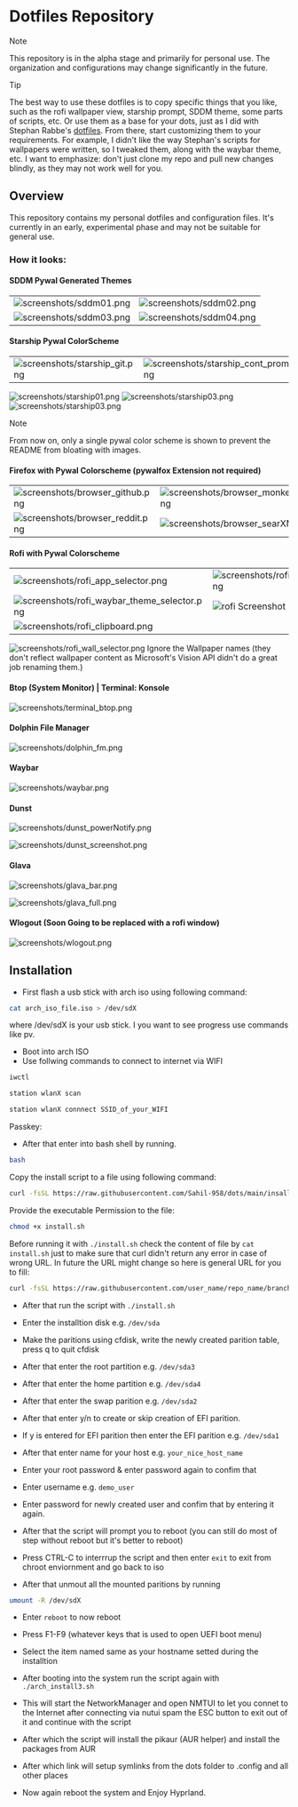 # Dotfiles Repository

> [!NOTE]  
> This repository is in the alpha stage and primarily for personal use. The organization and configurations may change significantly in the future.

> [!Tip]
> The best way to use these dotfiles is to copy specific things that you like, such as the rofi wallpaper view, starship prompt, SDDM theme, some parts of scripts, etc. Or use them as a base for your dots, just as I did with Stephan Rabbe's [dotfiles](https://gitlab.com/stephan-raabe/dotfiles). From there, start customizing them to your requirements. For example, I didn't like the way Stephan's scripts for wallpapers were written, so I tweaked them, along with the waybar theme, etc. I want to emphasize: don't just clone my repo and pull new changes blindly, as they may not work well for you.

## Overview

This repository contains my personal dotfiles and configuration files. It's currently in an early, experimental phase and may not be suitable for general use.

### How it looks:

#### SDDM Pywal Generated Themes
|||
|---|---|
|![screenshots/sddm01.png](screenshots/sddm01.png)|![screenshots/sddm02.png](screenshots/sddm02.png)|
|![screenshots/sddm03.png](screenshots/sddm03.png)|![screenshots/sddm04.png](screenshots/sddm04.png)|

#### Starship Pywal ColorScheme
|||
|-|-|
|![screenshots/starship_git.png](screenshots/starship_git.png)|![screenshots/starship_cont_prompt.png](screenshots/starship_cont_prompt.png)|

![screenshots/starship01.png](screenshots/starship01.png)
![screenshots/starship03.png](screenshots/starship02.png)
![screenshots/starship03.png](screenshots/starship03.png)

> [!NOTE]  
> From now on, only a single pywal color scheme is shown to prevent the README from bloating with images.

#### Firefox with Pywal Colorscheme (pywalfox Extension not required)
|||
|---|---|
|![screenshots/browser_github.png](screenshots/browser_github.png)|![screenshots/browser_monkeytype.png](screenshots/browser_monkeytype.png)|
|![screenshots/browser_reddit.png](screenshots/browser_reddit.png)|![screenshots/browser_searXNG.png](screenshots/browser_searXNG.png)|

#### Rofi with Pywal Colorscheme
|||
|---|---|
![screenshots/rofi_app_selector.png](screenshots/rofi_app_selector.png)|![screenshots/rofi_command_runner.png](screenshots/rofi_command_runner.png)|
|![screenshots/rofi_waybar_theme_selector.png](screenshots/rofi_waybar_theme_selector.png)| ![rofi Screenshot](screenshots/rofi_screenshot.png)|
|![screenshots/rofi_clipboard.png](screenshots/rofi_clipboard.png)||

![screenshots/rofi_wall_selector.png](screenshots/rofi_wall_selector.png)
Ignore the Wallpaper names (they don't reflect wallpaper content as Microsoft's Vision API didn't do a great job renaming them.)

#### Btop (System Monitor) | Terminal: Konsole
![screenshots/terminal_btop.png](screenshots/terminal_btop.png)

#### Dolphin File Manager
![screenshots/dolphin_fm.png](screenshots/dolphin_fm.png)

#### Waybar
![screenshots/waybar.png](screenshots/waybar.png)

#### Dunst
![screenshots/dunst_powerNotify.png](screenshots/dunst_powerNotify.png)

![screenshots/dunst_screenshot.png](screenshots/dunst_screenshot.png)

#### Glava
![screenshots/glava_bar.png](screenshots/glava_bar.png)

![screenshots/glava_full.png](screenshots/glava_full.png)

#### Wlogout (Soon Going to be replaced with a rofi window)
![screenshots/wlogout.png](screenshots/wlogout.png)

## Installation

- First flash a usb stick with arch iso using following command:

```bash
cat arch_iso_file.iso > /dev/sdX 
```
where /dev/sdX is your usb stick. I you want to see progress use commands like pv.

- Boot into arch ISO
- Use follwing commands to connect to internet via WIFI

```zsh
iwctl
```

```zsh
station wlanX scan
```

```zsh
station wlanX connnect SSID_of_your_WIFI
```
Passkey: <ENTER YOUR PASSKEY>

- After that enter into bash shell by running.

```zsh
bash
```
Copy the install script to a file using following command:

```bash
curl -fsSL https://raw.githubusercontent.com/Sahil-958/dots/main/insall.sh > install.sh
```

Provide the executable Permission to the file:
```bash
chmod +x install.sh
```

Before running it with ``./install.sh`` check the content of file by ``cat install.sh`` just to make sure that curl didn't return any error in case of wrong URL.
In future the URL might change so  here is general URL for you to fill: 
```bash
curl -fsSL https://raw.githubusercontent.com/user_name/repo_name/branch_name/filename.txt > install.sh
```

- After that run the script with ``./install.sh``

- Enter the installtion disk e.g. ``/dev/sda``

- Make the paritions using cfdisk, write the newly created parition table, press q to quit cfdisk

- After that enter the root partition e.g. ``/dev/sda3``

- After that enter the home partition e.g. ``/dev/sda4``

- After that enter the swap parition e.g. ``/dev/sda2``

- After that enter y/n to create or skip creation of EFI parition. 

- If y is entered for EFI parition then enter the EFI parition e.g. ``/dev/sda1``

- After that enter name for your host e.g. ``your_nice_host_name``

- Enter your root password & enter password again to confim that

- Enter username e.g. ``demo_user``

- Enter password for newly created user and confim that by entering it again.

- After that the script will prompt you to reboot (you can still do most of step without reboot but it's better to reboot)

- Press CTRL-C to interrrup the script and then enter ``exit`` to exit from chroot enviornment and go back to iso 
- After that unmout all the mounted paritions by running

```bash
umount -R /dev/sdX 
```
- Enter ``reboot`` to now reboot

- Press F1-F9 (whatever keys that is used to open UEFI boot menu) 

- Select the item named same as your hostname setted during the installtion

- After booting into the system run the script again with ``./arch_install3.sh``

- This will start the NetworkManager and open NMTUI to let you connet to the Internet after connecting via nutui
spam the ESC button to exit out of it and continue with the script

- After which the script will install the pikaur (AUR helper) and install the packages from AUR

- After which link will setup symlinks from the dots folder to .config and all other places

- Now again reboot the system and Enjoy Hyprland.

